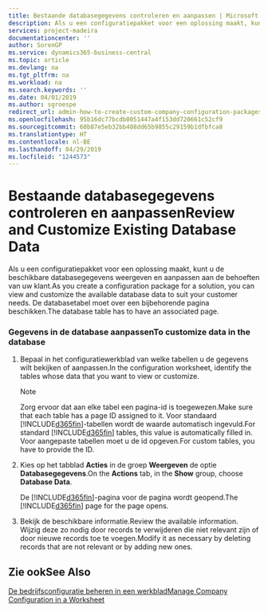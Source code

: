 ```yaml
---
title: Bestaande databasegegevens controleren en aanpassen | Microsoft Docs
description: Als u een configuratiepakket voor een oplossing maakt, kunt u de beschikbare databasegegevens weergeven en aanpassen aan de behoeften van uw klant. De databasetabel moet over een bijbehorende pagina beschikken.
services: project-madeira
documentationcenter: ''
author: SorenGP
ms.service: dynamics365-business-central
ms.topic: article
ms.devlang: na
ms.tgt_pltfrm: na
ms.workload: na
ms.search.keywords: ''
ms.date: 04/01/2019
ms.author: sgroespe
redirect_url: admin-how-to-create-custom-company-configuration-packages
ms.openlocfilehash: 95b16dc77bcdb0051447a4f153dd720661c52cf9
ms.sourcegitcommit: 60b87e5eb32bb408dd65b9855c29159b1dfbfca8
ms.translationtype: HT
ms.contentlocale: nl-BE
ms.lasthandoff: 04/29/2019
ms.locfileid: "1244573"
---
```

# <a name="review-and-customize-existing-database-data"></a><span data-ttu-id="eb458-104">Bestaande databasegegevens controleren en aanpassen</span><span class="sxs-lookup"><span data-stu-id="eb458-104">Review and Customize Existing Database Data</span></span>
<span data-ttu-id="eb458-105">Als u een configuratiepakket voor een oplossing maakt, kunt u de beschikbare databasegegevens weergeven en aanpassen aan de behoeften van uw klant.</span><span class="sxs-lookup"><span data-stu-id="eb458-105">As you create a configuration package for a solution, you can view and customize the available database data to suit your customer needs.</span></span> <span data-ttu-id="eb458-106">De databasetabel moet over een bijbehorende pagina beschikken.</span><span class="sxs-lookup"><span data-stu-id="eb458-106">The database table has to have an associated page.</span></span>  

### <a name="to-customize-data-in-the-database"></a><span data-ttu-id="eb458-107">Gegevens in de database aanpassen</span><span class="sxs-lookup"><span data-stu-id="eb458-107">To customize data in the database</span></span>  

1.  <span data-ttu-id="eb458-108">Bepaal in het configuratiewerkblad van welke tabellen u de gegevens wilt bekijken of aanpassen.</span><span class="sxs-lookup"><span data-stu-id="eb458-108">In the configuration worksheet, identify the tables whose data that you want to view or customize.</span></span>  

    > [!NOTE]  
    >  <span data-ttu-id="eb458-109">Zorg ervoor dat aan elke tabel een pagina-id is toegewezen.</span><span class="sxs-lookup"><span data-stu-id="eb458-109">Make sure that each table has a page ID assigned to it.</span></span> <span data-ttu-id="eb458-110">Voor standaard [!INCLUDE[d365fin](includes/d365fin_md.md)]-tabellen wordt de waarde automatisch ingevuld.</span><span class="sxs-lookup"><span data-stu-id="eb458-110">For standard [!INCLUDE[d365fin](includes/d365fin_md.md)] tables, this value is automatically filled in.</span></span> <span data-ttu-id="eb458-111">Voor aangepaste tabellen moet u de id opgeven.</span><span class="sxs-lookup"><span data-stu-id="eb458-111">For custom tables, you have to provide the ID.</span></span>  

2.  <span data-ttu-id="eb458-112">Kies op het tabblad **Acties** in de groep **Weergeven** de optie **Databasegegevens**.</span><span class="sxs-lookup"><span data-stu-id="eb458-112">On the **Actions** tab, in the **Show** group, choose **Database Data**.</span></span>  

     <span data-ttu-id="eb458-113">De [!INCLUDE[d365fin](includes/d365fin_md.md)]-pagina voor de pagina wordt geopend.</span><span class="sxs-lookup"><span data-stu-id="eb458-113">The [!INCLUDE[d365fin](includes/d365fin_md.md)] page for the page opens.</span></span>  

3.  <span data-ttu-id="eb458-114">Bekijk de beschikbare informatie.</span><span class="sxs-lookup"><span data-stu-id="eb458-114">Review the available information.</span></span> <span data-ttu-id="eb458-115">Wijzig deze zo nodig door records te verwijderen die niet relevant zijn of door nieuwe records toe te voegen.</span><span class="sxs-lookup"><span data-stu-id="eb458-115">Modify it as necessary by deleting records that are not relevant or by adding new ones.</span></span>  

## <a name="see-also"></a><span data-ttu-id="eb458-116">Zie ook</span><span class="sxs-lookup"><span data-stu-id="eb458-116">See Also</span></span>  
 [<span data-ttu-id="eb458-117">De bedrijfsconfiguratie beheren in een werkblad</span><span class="sxs-lookup"><span data-stu-id="eb458-117">Manage Company Configuration in a Worksheet</span></span>](admin-how-to-manage-company-configuration-in-a-worksheet.md)
